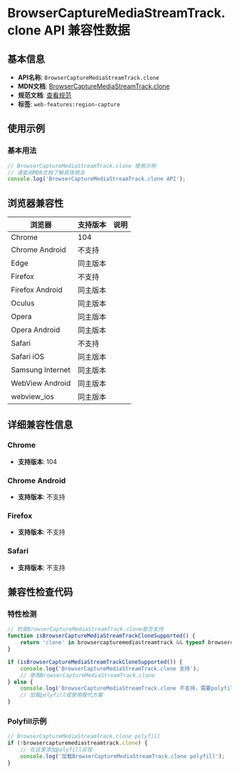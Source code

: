 # BrowserCaptureMediaStreamTrack.clone API 兼容性数据

## 基本信息

- **API名称**: `BrowserCaptureMediaStreamTrack.clone`
- **MDN文档**: [BrowserCaptureMediaStreamTrack.clone](https://developer.mozilla.org/docs/Web/API/BrowserCaptureMediaStreamTrack/clone)
- **规范文档**: [查看规范](https://w3c.github.io/mediacapture-region/#dom-browsercapturemediastreamtrack-clone)
- **标签**: `web-features:region-capture`

## 使用示例

### 基本用法

```javascript
// BrowserCaptureMediaStreamTrack.clone 使用示例
// 请查阅MDN文档了解具体用法
console.log('BrowserCaptureMediaStreamTrack.clone API');
```

## 浏览器兼容性

| 浏览器 | 支持版本 | 说明 |
|--------|----------|------|
| Chrome | 104 |  |
| Chrome Android | 不支持 |  |
| Edge | 同主版本 |  |
| Firefox | 不支持 |  |
| Firefox Android | 同主版本 |  |
| Oculus | 同主版本 |  |
| Opera | 同主版本 |  |
| Opera Android | 同主版本 |  |
| Safari | 不支持 |  |
| Safari iOS | 同主版本 |  |
| Samsung Internet | 同主版本 |  |
| WebView Android | 同主版本 |  |
| webview_ios | 同主版本 |  |

## 详细兼容性信息

### Chrome

- **支持版本**: 104

### Chrome Android

- **支持版本**: 不支持

### Firefox

- **支持版本**: 不支持

### Safari

- **支持版本**: 不支持

## 兼容性检查代码

### 特性检测

```javascript
// 检查BrowserCaptureMediaStreamTrack.clone是否支持
function isBrowserCaptureMediaStreamTrackCloneSupported() {
    return 'clone' in browsercapturemediastreamtrack && typeof browsercapturemediastreamtrack.clone === 'function';
}

if (isBrowserCaptureMediaStreamTrackCloneSupported()) {
    console.log('BrowserCaptureMediaStreamTrack.clone 支持');
    // 使用BrowserCaptureMediaStreamTrack.clone
} else {
    console.log('BrowserCaptureMediaStreamTrack.clone 不支持，需要polyfill');
    // 加载polyfill或使用替代方案
}
```

### Polyfill示例

```javascript
// BrowserCaptureMediaStreamTrack.clone polyfill
if (!browsercapturemediastreamtrack.clone) {
    // 在这里添加polyfill实现
    console.log('加载BrowserCaptureMediaStreamTrack.clone polyfill');
}
```

